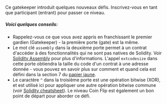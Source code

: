 Ce gatekeeper introduit quelques nouveaux défis. Inscrivez-vous en tant que participant (entrant) pour passer ce niveau.

##### Voici quelques conseils:
* Rappelez-vous ce que vous avez appris en franchissant le premier gardien (Gatekeeper) - la première porte (gate) est la même.
* Le mot clé `assembly` dans la deuxième porte permet à un contrat d'accéder à des fonctionnalités qui ne sont pas natives de Solidity. Voir [Solidity Assembly](http://solidity.readthedocs.io/en/v0.4.23/assembly.html) pour plus d'informations. L'appel `extcodesize` dans cette porte obtiendra la taille du code d'un contrat à une adresse donnée - vous pouvez en savoir plus sur comment et quand cela est défini dans la section 7 du [papier jaune](https://ethereum.github.io/yellowpaper/paper.pdf).
* Le caractère `^` dans la troisième porte est une opération bitwise (XOR), et est utilisé ici pour appliquer une autre opération bitwise commune (voir [Solidity cheatsheet](http://solidity.readthedocs.io/en/v0.4.23/miscellaneous.html#cheatsheet)). Le niveau Coin Flip est également un bon point de départ pour aborder ce défi.